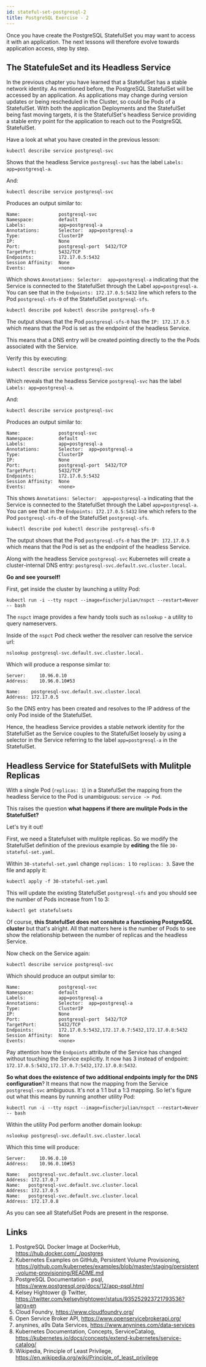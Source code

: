 ```yaml
---
id: stateful-set-postgresql-2
title: PostgreSQL Exercise - 2
---
```


Once you have create the PostgreSQL StatefulSet you may want to access it with an application. The next lessons will therefore evolve towards application access, step by step.

## The StatefuleSet and its Headless Service

In the previous chapter you have learned that a StatefulSet has a stable network identity. As mentioned before, the PostgreSQL StatefulSet will be accessed by an application. As applications may change during version updates or being rescheduled in the Cluster, so could be Pods of a StatefulSet. With both the application Deployments and the StatefulSet being fast moving targets, it is the StatefulSet's headless Service providing a stable entry point for the application to reach out to the PostgreSQL StatefulSet.

Have a look at what you have created in the previous lesson:

    kubectl describe service postgresql-svc


Shows that the headless Service `postgresql-svc` has the label `Labels: app=postgresql-a`.

And:

    kubectl describe service postgresql-svc

Produces an output similar to:

    Name:              postgresql-svc
    Namespace:         default
    Labels:            app=postgresql-a
    Annotations:       Selector:  app=postgresql-a
    Type:              ClusterIP
    IP:                None
    Port:              postgresql-port  5432/TCP
    TargetPort:        5432/TCP
    Endpoints:         172.17.0.5:5432
    Session Affinity:  None
    Events:            <none>


Which shows `Annotations: Selector:  app=postgresql-a` indicating that the Service is connected to the StatefulSet through the Label `app=postgresql-a`. You can see that in the `Endpoints: 172.17.0.5:5432` line which refers to the Pod `postgresql-sfs-0` of the StatefulSet `postgresql-sfs`.

    kubectl describe pod kubectl describe postgresql-sfs-0

The output shows that the Pod `postgresql-sfs-0` has the `IP: 172.17.0.5` which means that the Pod is set as the endpoint of the headless Service.

This means that a DNS entry will be created pointing directly to the the Pods associated with the Service.

Verify this by executing:

    kubectl describe service postgresql-svc

Which reveals that the headless Service `postgresql-svc` has the label `Labels: app=postgresql-a`.

And:

    kubectl describe service postgresql-svc

Produces an output similar to:

    Name:              postgresql-svc
    Namespace:         default
    Labels:            app=postgresql-a
    Annotations:       Selector:  app=postgresql-a
    Type:              ClusterIP
    IP:                None
    Port:              postgresql-port  5432/TCP
    TargetPort:        5432/TCP
    Endpoints:         172.17.0.5:5432
    Session Affinity:  None
    Events:            <none>


This shows `Annotations: Selector:  app=postgresql-a` indicating that the Service is connected to the StatefulSet through the Label `app=postgresql-a`. You can see that in the `Endpoints: 172.17.0.5:5432` line which refers to the Pod `postgresql-sfs-0` of the StatefulSet `postgresql-sfs`.

    kubectl describe pod kubectl describe postgresql-sfs-0

The output shows that the Pod `postgresql-sfs-0` has the `IP: 172.17.0.5` which means that the Pod is set as the endpoint of the headless Service.

Along with the headless Service `postgresql-svc` Kubernetes will create a cluster-internal DNS entry: `postgresql-svc.default.svc.cluster.local`. 

**Go and see yourself!**

First, get inside the cluster by launching a utility Pod:

    kubectl run -i --tty nspct --image=fischerjulian/nspct --restart=Never -- bash

The `nspct` image provides a few handy tools such as `nslookup` - a utility to query nameservers.

Inside of the `nspct` Pod check wether the resolver can resolve the service url:

    nslookup postgresql-svc.default.svc.cluster.local.

Which will produce a response similar to:

    Server:		10.96.0.10
    Address:	10.96.0.10#53

    Name:	 postgresql-svc.default.svc.cluster.local
    Address: 172.17.0.5

So the DNS entry has been created and resolves to the IP address of the only Pod inside of the StatefulSet. 

Hence, the headless Service provides a stable network identity for the StatefulSet as the Service couples to the StatefulSet loosely by using a selector in the Service referring to the label `app=postgresql-a` in the StatefulSet.

## Headless Service for StatefulSets with Mulitple Replicas

With a single Pod (`replicas: 1`) in a StatefulSet the mapping from the headless Service to the Pod is unambiguous: `service -> Pod`. 

This raises the question **what happens if there are mulitple Pods in the StatefulSet?**

Let's try it out!

First, we need a Statefulset with mulitple replicas. So we modify the StatefulSet definition of the previous example by **editing** the file `30-stateful-set.yaml`.

Within `30-stateful-set.yaml` change `replicas: 1` to `replicas: 3`. Save the file and apply it:

    kubectl apply -f 30-stateful-set.yaml

This will update the existing StatefulSet `postgresql-sfs` and you should see the number of Pods increase from 1 to 3:

    kubectl get statefulsets

Of course, **this StatefulSet does not consitute a functioning PostgreSQL cluster** but that's alright. All that matters here is the number of Pods to see show the relationship between the number of replicas and the headless Service.

Now check on the Service again:

    kubectl describe service postgresql-svc

Which should produce an output similar to:

    Name:              postgresql-svc
    Namespace:         default
    Labels:            app=postgresql-a
    Annotations:       Selector:  app=postgresql-a
    Type:              ClusterIP
    IP:                None
    Port:              postgresql-port  5432/TCP
    TargetPort:        5432/TCP
    Endpoints:         172.17.0.5:5432,172.17.0.7:5432,172.17.0.8:5432
    Session Affinity:  None
    Events:            <none>

Pay attention how the `Endpoints` attribute of the Service has changed without touching the Service explicitly. It now has 3 instead of endpoint: `172.17.0.5:5432,172.17.0.7:5432,172.17.0.8:5432`.

**So what does the existence of two additional endpoints imply for the DNS configuration**? It means that now the mapping from the Service `postgresql-svc` ambiguous. It's not a 1:1 but a 1:3 mapping. So let's figure out what this means by running another utility Pod:

    kubectl run -i --tty nspct --image=fischerjulian/nspct --restart=Never -- bash

Within the utility Pod perform another domain lookup:

    nslookup postgresql-svc.default.svc.cluster.local

Which this time will produce:

    Server:		10.96.0.10
    Address:	10.96.0.10#53

    Name:	postgresql-svc.default.svc.cluster.local
    Address: 172.17.0.7
    Name:	postgresql-svc.default.svc.cluster.local
    Address: 172.17.0.5
    Name:	postgresql-svc.default.svc.cluster.local
    Address: 172.17.0.8

As you can see all StatefulSet Pods are present in the response.

## Links
1. PostgreSQL Docker Image at DockerHub, https://hub.docker.com/_/postgres
2. Kubernetes Examples on GitHub, Persistent Volume Provisioning, https://github.com/kubernetes/examples/blob/master/staging/persistent-volume-provisioning/README.md
3. PostgreSQL Documentation - psql, https://www.postgresql.org/docs/12/app-psql.html
4. Kelsey Hightower @ Twitter, https://twitter.com/kelseyhightower/status/935252923721793536?lang=en
5. Cloud Foundry, https://www.cloudfoundry.org/
6. Open Service Broker API, https://www.openservicebrokerapi.org/
7. anynines, a9s Data Services, https://www.anynines.com/data-services
8. Kubernetes Documentation, Concepts, ServiceCatalog, https://kubernetes.io/docs/concepts/extend-kubernetes/service-catalog/
9. Wikipedia, Principle of Least Privilege, https://en.wikipedia.org/wiki/Principle_of_least_privilege
